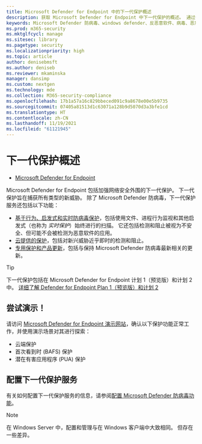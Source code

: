 ```yaml
---
title: Microsoft Defender for Endpoint 中的下一代保护概述
description: 获取 Microsoft Defender for Endpoint 中下一代保护的概述。 通过使用旨在捕获所有类型新威胁的下一代保护，巩固网络的安全外围。
keywords: Microsoft Defender 防病毒、windows defender、反恶意软件、病毒、恶意软件、威胁、检测、保护、安全
ms.prod: m365-security
ms.mktglfcycl: manage
ms.sitesec: library
ms.pagetype: security
ms.localizationpriority: high
ms.topic: article
author: denisebmsft
ms.author: deniseb
ms.reviewer: mkaminska
manager: dansimp
ms.custom: nextgen
ms.technology: mde
ms.collection: M365-security-compliance
ms.openlocfilehash: 17b1a57a16c829bbeced091c9a8678e00e5b9735
ms.sourcegitcommit: 07405a81513d1c63071a128b9d5070d3a3bfe1cd
ms.translationtype: HT
ms.contentlocale: zh-CN
ms.lasthandoff: 11/19/2021
ms.locfileid: "61121945"
---
```

# <a name="next-generation-protection-overview"></a>下一代保护概述

- [Microsoft Defender for Endpoint](/microsoft-365/security/defender-endpoint/)

Microsoft Defender for Endpoint 包括加强网络安全外围的下一代保护。 下一代保护旨在捕获所有类型的新威胁。 除了 Microsoft Defender 防病毒，下一代保护服务还包括以下功能：

- [基于行为、启发式和实时防病毒保护](configure-protection-features-microsoft-defender-antivirus.md)，包括使用文件、进程行为监视和其他启发式（也称为 *实时保护*）始终进行的扫描。 它还包括检测和阻止被视为不安全、但可能不会被检测为恶意软件的应用。
- [云提供的保护](cloud-protection-microsoft-defender-antivirus.md)，包括对新兴威胁近乎即时的检测和阻止。
- [专用保护和产品更新](manage-updates-baselines-microsoft-defender-antivirus.md)，包括与保持 Microsoft Defender 防病毒最新相关的更新。

> [!TIP]
> 下一代保护包括在 Microsoft Defender for Endpoint 计划 1（预览版）和计划 2 中。 [详细了解 Defender for Endpoint Plan 1（预览版）和计划 2](defender-endpoint-plan-1-2.md)

## <a name="try-a-demo"></a>尝试演示！

请访问 [Microsoft Defender for Endpoint 演示网站](https://demo.wd.microsoft.com?ocid=cx-wddocs-testground)，确认以下保护功能正常工作，并使用演示场景对其进行探索：

- 云端保护
- 首次看到时 (BAFS) 保护
- 潜在有害应用程序 (PUA) 保护

## <a name="configure-next-generation-protection-services"></a>配置下一代保护服务

有关如何配置下一代保护服务的信息，请参阅[配置 Microsoft Defender 防病毒功能](configure-microsoft-defender-antivirus-features.md)。

> [!NOTE]
> 在 Windows Server 中，配置和管理与在 Windows 客户端中大致相同。 但存在一些差异。 
